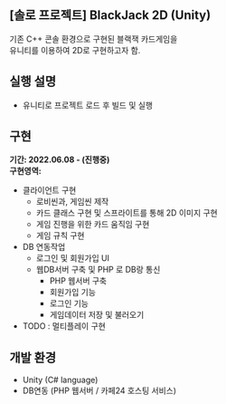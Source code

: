 ## [솔로 프로젝트] BlackJack 2D (Unity)
기존 C++ 콘솔 환경으로 구현된 블랙잭 카드게임을  
유니티를 이용하여 2D로 구현하고자 함.  

## 실행 설명
- 유니티로 프로젝트 로드 후 빌드 및 실행

## 구현
**기간: 2022.06.08 - (진행중)**  
**구현영역:**
* 클라이언트 구현
	* 로비씬과, 게임씬 제작
	* 카드 클래스 구현 및 스프라이트를 통해 2D 이미지 구현
	* 게임 진행을 위한 카드 움직임 구현
	* 게임 규칙 구현
* DB 연동작업
	* 로그인 및 회원가입 UI
	* 웹DB서버 구축 및 PHP 로 DB랑 통신
		* PHP 웹서버 구축
		* 회원가입 기능
		* 로그인 기능
		* 게임데이터 저장 및 불러오기
* TODO : 멀티플레이 구현

## 개발 환경
* Unity (C# language)
* DB연동 (PHP 웹서버 / 카페24 호스팅 서비스)
